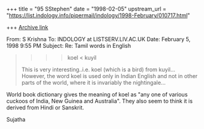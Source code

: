 +++
title = "95 SStephen"
date = "1998-02-05"
upstream_url = "https://list.indology.info/pipermail/indology/1998-February/010717.html"

+++
[Archive link](https://list.indology.info/pipermail/indology/1998-February/010717.html)

From: S Krishna <mahadevasiva at HOTMAIL.COM>
To: INDOLOGY at LISTSERV.LIV.AC.UK <INDOLOGY at LISTSERV.LIV.AC.UK>
Date: February 5, 1998 9:55 PM
Subject: Re: Tamil words in English



>>> > koel < kuyil
>
> This is very interesting..i.e. koel (which is a bird) from kuyil...
>However, the word koel is used only in Indian English and not in other
>parts of the world, where it is invariably the nightingale...


World book dictionary gives the meaning of koel as "any one of various
cuckoos of India, New Guinea and Australia". They also seem to think it is
derived from Hindi or Sanskrit.

Sujatha



